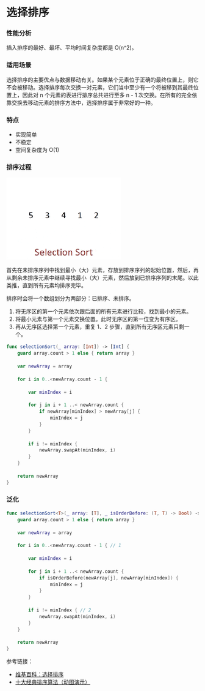 # 选择排序

### 性能分析

插入排序的最好、最坏、平均时间复杂度都是 O(n^2)。

### 适用场景

选择排序的主要优点与数据移动有关。如果某个元素位于正确的最终位置上，则它不会被移动。选择排序每次交换一对元素，它们当中至少有一个将被移到其最终位置上，因此对 n 个元素的表进行排序总共进行至多 n - 1 次交换。在所有的完全依靠交换去移动元素的排序方法中，选择排序属于非常好的一种。

### 特点

- 实现简单
- 不稳定
- 空间复杂度为 O(1)

### 排序过程

![SelectionSort_01](SelectionSort_01.gif)

首先在未排序序列中找到最小（大）元素，存放到排序序列的起始位置，然后，再从剩余未排序元素中继续寻找最小（大）元素，然后放到已排序序列的末尾。以此类推，直到所有元素均排序完毕。

排序时会将一个数组划分为两部分：已排序、未排序。

1. 将无序区的第一个元素依次跟后面的所有元素进行比较，找到最小的元素。 
2. 将最小元素与第一个元素交换位置。此时无序区的第一位变为有序区。
3. 再从无序区选择第一个元素，重复 1、2 步骤，直到所有无序区元素只剩一个。

```swift
func selectionSort(_ array: [Int]) -> [Int] {
    guard array.count > 1 else { return array }
    
    var newArray = array
    
    for i in 0..<newArray.count - 1 {
        
        var minIndex = i
        
        for j in i + 1 ..< newArray.count {
            if newArray[minIndex] > newArray[j] {
                minIndex = j
            }
        }
        
        if i != minIndex {
            newArray.swapAt(minIndex, i)
        }
    }
    
    return newArray
}
```

### 泛化

```swift
func selectionSort<T>(_ array: [T], _ isOrderBefore: (T, T) -> Bool) -> [T] {
    guard array.count > 1 else { return array }
    
    var newArray = array
    
    for i in 0..<newArray.count - 1 { // 1
        
        var minIndex = i
        
        for j in i + 1 ..< newArray.count {
            if isOrderBefore(newArray[j], newArray[minIndex]) {
                minIndex = j
            }
        }
        
        if i != minIndex { // 2
            newArray.swapAt(minIndex, i)
        }
    }
    
    return newArray
}
```

参考链接：

- [维基百科：选择排序](https://zh.wikipedia.org/wiki/%E9%80%89%E6%8B%A9%E6%8E%92%E5%BA%8F)
- [十大经典排序算法（动图演示）](https://www.cnblogs.com/onepixel/p/7674659.html)



